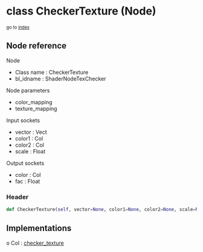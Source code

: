 # class CheckerTexture (Node)

<sub>go to [index](/docs/index.md)</sub>

## Node reference

Node
 - Class name : CheckerTexture
 - bl_idname : ShaderNodeTexChecker

Node parameters
 - color_mapping
 - texture_mapping

Input sockets
 - vector : Vect
 - color1 : Col
 - color2 : Col
 - scale : Float

Output sockets
 - color : Col
 - fac : Float

### Header

``` python
def CheckerTexture(self, vector=None, color1=None, color2=None, scale=None, color_mapping=None, texture_mapping=None, node_label=None, node_color=None):
```

## Implementations

o Col : [checker_texture](/docs/Shader_classes/Col.md#checker_texture)


